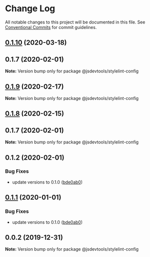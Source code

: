 # Change Log

All notable changes to this project will be documented in this file.
See [Conventional Commits](https://conventionalcommits.org) for commit guidelines.

## [0.1.10](https://github.com/jsdevtools/jsdevtools/compare/@jsdevtools/stylelint-config@0.1.1...@jsdevtools/stylelint-config@0.1.10) (2020-03-18)



## 0.1.7 (2020-02-01)

**Note:** Version bump only for package @jsdevtools/stylelint-config





## [0.1.9](https://github.com/jsdevtools/jsdevtools/compare/@jsdevtools/stylelint-config@0.1.8...@jsdevtools/stylelint-config@0.1.9) (2020-02-17)

**Note:** Version bump only for package @jsdevtools/stylelint-config





## [0.1.8](https://github.com/jsdevtools/monorepo-template/compare/@jsdevtools/stylelint-config@0.1.2...@jsdevtools/stylelint-config@0.1.8) (2020-02-15)



## 0.1.7 (2020-02-01)

**Note:** Version bump only for package @jsdevtools/stylelint-config





## 0.1.2 (2020-02-01)


### Bug Fixes

* update versions to 0.1.0 ([bde0ab0](https://github.com/jsdevtools/monorepo-template/commit/bde0ab0))





## [0.1.1](https://github.com/jsdevtools/monorepo-template/compare/@jsdevtools/stylelint-config@0.0.2...@jsdevtools/stylelint-config@0.1.1) (2020-01-01)


### Bug Fixes

* update versions to 0.1.0 ([bde0ab0](https://github.com/jsdevtools/monorepo-template/commit/bde0ab0b8db2f88f37202a18670c7b86efc40453))





## 0.0.2 (2019-12-31)

**Note:** Version bump only for package @jsdevtools/stylelint-config
